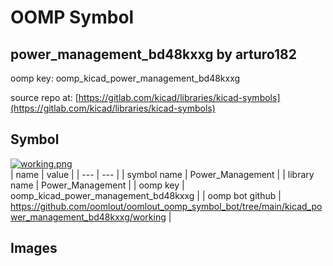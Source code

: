 # OOMP Symbol  
## power_management_bd48kxxg  by arturo182  
  
oomp key: oomp_kicad_power_management_bd48kxxg  
  
source repo at: [https://gitlab.com/kicad/libraries/kicad-symbols](https://gitlab.com/kicad/libraries/kicad-symbols)  
## Symbol  
  
[![working.png](working_600.png)](working.png)  
| name | value | 
| --- | --- | 
| symbol name | Power_Management | 
| library name | Power_Management | 
| oomp key | oomp_kicad_power_management_bd48kxxg | 
| oomp bot github | https://github.com/oomlout/oomlout_oomp_symbol_bot/tree/main/kicad_power_management_bd48kxxg/working | 
## Images  
